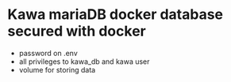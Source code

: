 # Kawa mariaDB docker database secured with docker

- password on .env
- all privileges to kawa_db and kawa user
- volume for storing data